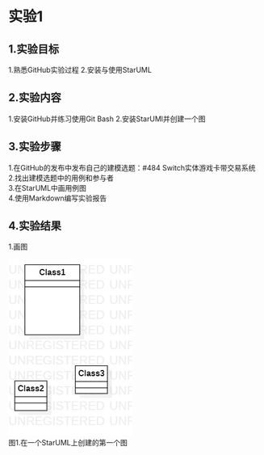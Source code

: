 # 实验1

## 1.实验目标

1.熟悉GitHub实验过程
2.安装与使用StarUML

## 2.实验内容

1.安装GitHub并练习使用Git Bash
2.安装StarUMl并创建一个图

## 3.实验步骤

1.在GitHub的发布中发布自己的建模选题：#484 Switch实体游戏卡带交易系统  
2.找出建模选题中的用例和参与者  
3.在StarUML中画用例图  
4.使用Markdown编写实验报告  

## 4.实验结果

1.画图

![第一个uml图](./Model1.jpg)  
图1.在一个StarUML上创建的第一个图

